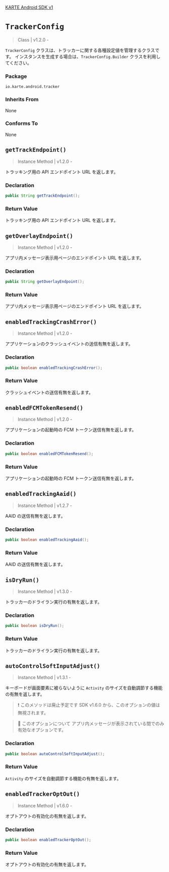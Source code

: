 [KARTE Android SDK v1](index)

# `TrackerConfig`

> Class | v1.2.0 -

`TrackerConfig` クラスは、トラッカーに関する各種設定値を管理するクラスです。
インスタンスを生成する場合は、`TrackerConfig.Builder` クラスを利用してください。

### Package

`io.karte.android.tracker`

### Inherits From

None

### Conforms To

None

## `getTrackEndpoint()`

> Instance Method | v1.2.0 -

トラッキング用の API エンドポイント URL を返します。

### Declaration

```java
public String getTrackEndpoint();
```

### Return Value

トラッキング用の API エンドポイント URL を返します。

## `getOverlayEndpoint()`

> Instance Method | v1.2.0 -

アプリ内メッセージ表示用ページのエンドポイント URL を返します。

### Declaration

```java
public String getOverlayEndpoint();
```

### Return Value

アプリ内メッセージ表示用ページのエンドポイント URL を返します。

## `enabledTrackingCrashError()`

> Instance Method | v1.2.0 -

アプリケーションのクラッシュイベントの送信有無を返します。

### Declaration

```java
public boolean enabledTrackingCrashError();
```

### Return Value

クラッシュイベントの送信有無を返します。

## `enabledFCMTokenResend()`

> Instance Method | v1.2.0 -

アプリケーションの起動時の FCM トークン送信有無を返します。

### Declaration

```java
public boolean enabledFCMTokenResend();
```

### Return Value

アプリケーションの起動時の FCM トークン送信有無を返します。

## `enabledTrackingAaid()`

> Instance Method | v1.2.7 -

AAID の送信有無を返します。

### Declaration

```java
public boolean enabledTrackingAaid();
```

### Return Value

AAID の送信有無を返します。

## `isDryRun()`

> Instance Method | v1.3.0 -

トラッカーのドライラン実行の有無を返します。

### Declaration

```java
public boolean isDryRun();
```

### Return Value

トラッカーのドライラン実行の有無を返します。

## `autoControlSoftInputAdjust()`

> Instance Method | v1.3.1 -

キーボードが画面要素に被らないように `Activity` のサイズを自動調節する機能の有無を返します。

> :exclamation: このメソッドは廃止予定です
> SDK v1.6.0 から、このオプションの値は無視されます。

> :book: このオプションについて
> アプリ内メッセージが表示されている間でのみ有効なオプションです。

### Declaration

```java
public boolean autoControlSoftInputAdjust();
```

### Return Value

`Activity` のサイズを自動調節する機能の有無を返します。

## `enabledTrackerOptOut()`

> Instance Method | v1.6.0 -

オプトアウトの有効化の有無を返します。

### Declaration

```java
public boolean enabledTrackerOptOut();
```

### Return Value

オプトアウトの有効化の有無を返します。
